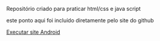 Repositório criado para praticar html/css e java script

este ponto aqui foi incluído diretamente pelo site do github

<a href="https://eddylopes.github.io/Html-Css-Js/Curso-em-Video-Html-CSS/Html-css/Desafios/d010/android.html">Executar site Android</a>